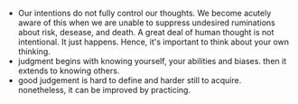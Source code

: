 * Our intentions do not fully control our thoughts. We become acutely aware of this when we are unable to suppress undesired ruminations about risk, desease, and death. A great deal of human thought is not intentional. It just happens. Hence, it's important to think about your own thinking. 
* judgment begins with knowing yourself, your abilities and biases. then it extends to knowing others.
* good judgement is hard to define and harder still to acquire. nonetheless, it can be improved by practicing. 